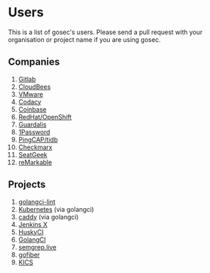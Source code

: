 # Users

This is a list of gosec's users. Please send a pull request with your organisation or project name if you are using gosec. 

## Companies

1. [Gitlab](https://docs.gitlab.com/ee/user/application_security/sast/)
2. [CloudBees](https://cloudbees.com)
3. [VMware](https://www.vmware.com)
4. [Codacy](https://support.codacy.com/hc/en-us/articles/213632009-Engines)
5. [Coinbase](https://github.com/coinbase/watchdog/blob/master/Makefile#L12)
6. [RedHat/OpenShift](https://github.com/openshift/openshift-azure)
7. [Guardalis](https://www.guardrails.io/)
8. [1Password](https://github.com/1Password/srp)
9. [PingCAP/tidb](https://github.com/pingcap/tidb)
10. [Checkmarx](https://www.checkmarx.com/)
11. [SeatGeek](https://www.seatgeek.com/)
12. [reMarkable](https://remarkable.com)

## Projects

1. [golangci-lint](https://github.com/golangci/golangci-lint)
2. [Kubernetes](https://github.com/kubernetes/kubernetes) (via golangci)
3. [caddy](https://github.com/caddyserver/caddy) (via golangci)
4. [Jenkins X](https://github.com/jenkins-x/jx/blob/bdc51840a41b75776159c1c7b7faa1cf477be473/hack/linter.sh#L25)
5. [HuskyCI](https://huskyci.opensource.globo.com/)
6. [GolangCI](https://golangci.com/)
7. [semgrep.live](https://semgrep.live/)
8. [gofiber](https://github.com/gofiber/fiber)
9. [KICS](https://github.com/Checkmarx/kics)
